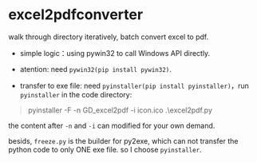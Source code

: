 # excel2pdfconverter
walk through directory iteratively, batch convert excel to pdf.

- simple logic：using pywin32 to call Windows API directly.

- atention: need `pywin32(pip install pywin32)`.

- transfer to exe file: need `pyinstaller(pip install pyinstaller)`，run `pyinstaller` in the code directory:

>pyinstaller -F -n GD_excel2pdf -i icon.ico .\excel2pdf.py

the content after `-n` and `-i` can modified for your own demand.


besids, `freeze.py` is the builder for py2exe, which can not transfer the python code to only ONE exe file. so I choose `pyinstaller`. 

